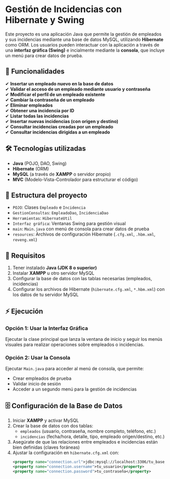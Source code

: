 # Gestión de Incidencias con Hibernate y Swing

Este proyecto es una aplicación Java que permite la gestión de empleados y sus incidencias mediante una base de datos MySQL, utilizando **Hibernate** como ORM. Los usuarios pueden interactuar con la aplicación a través de una **interfaz gráfica (Swing)** e incialmente mediante la **consola**, que incluye un menú para crear datos de prueba.

## 🚀 Funcionalidades

✔ **Insertar un empleado nuevo en la base de datos**  
✔ **Validar el acceso de un empleado mediante usuario y contraseña**  
✔ **Modificar el perfil de un empleado existente**  
✔ **Cambiar la contraseña de un empleado**  
✔ **Eliminar empleados**  
✔ **Obtener una incidencia por ID**  
✔ **Listar todas las incidencias**  
✔ **Insertar nuevas incidencias (con origen y destino)**  
✔ **Consultar incidencias creadas por un empleado**  
✔ **Consultar incidencias dirigidas a un empleado**

## 🛠️ Tecnologías utilizadas

- **Java** (POJO, DAO, Swing)
- **Hibernate** (ORM)
- **MySQL** (a través de **XAMPP** o servidor propio)
- **MVC** (Modelo-Vista-Controlador para estructurar el código)

## 📁 Estructura del proyecto

- `POJO`: Clases `Empleado` e `Incidencia`  
- `GestionConsultas`: `EmpleadoDao`, `IncidenciaDao`  
- `Herramientas`: `HibernateUtil`  
- `Interfaz gráfica`: Ventanas Swing para gestión visual  
- `main`: `Main.java` con menú de consola para crear datos de prueba  
- `resources`: Archivos de configuración Hibernate (`.cfg.xml`, `.hbm.xml`, `reveng.xml`)

## 📌 Requisitos

1. Tener instalado **Java (JDK 8 o superior)**  
2. Instalar **XAMPP** u otro servidor MySQL  
3. Configurar la base de datos con las tablas necesarias (empleados, incidencias)  
4. Configurar los archivos de Hibernate (`hibernate.cfg.xml`, `*.hbm.xml`) con los datos de tu servidor MySQL

## ⚡ Ejecución

### Opción 1: Usar la Interfaz Gráfica  
Ejecutar la clase principal que lanza la ventana de inicio y seguir los menús visuales para realizar operaciones sobre empleados o incidencias.

### Opción 2: Usar la Consola  
Ejecutar `Main.java` para acceder al menú de consola, que permite:  
- Crear empleados de prueba  
- Validar inicio de sesión  
- Acceder a un segundo menú para la gestión de incidencias

## 🗄️ Configuración de la Base de Datos

1. Iniciar **XAMPP** y activar MySQL  
2. Crear la base de datos con dos tablas:
   - `empleados` (usuario, contraseña, nombre completo, teléfono, etc.)
   - `incidencias` (fecha/hora, detalle, tipo, empleado origen/destino, etc.)
3. Asegúrate de que las relaciones entre empleados e incidencias están bien definidas (claves foráneas)
4. Ajustar la configuración en `hibernate.cfg.xml` con:
   ```xml
   <property name="connection.url">jdbc:mysql://localhost:3306/tu_base_de_datos</property>
   <property name="connection.username">tu_usuario</property>
   <property name="connection.password">tu_contraseña</property>
